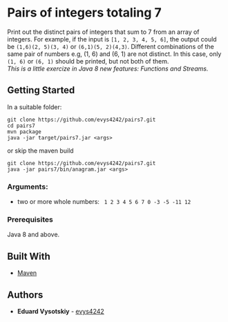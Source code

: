 # Pairs of integers totaling 7

Print out the distinct pairs of integers that sum to 7 from an array of integers.
For example, if the input is `[1, 2, 3, 4, 5, 6]`, the output could be `(1,6)(2, 5)(3, 4)` or `(6,1)(5, 2)(4,3)`. 
Different combinations of the same pair of numbers e.g, (1, 6) and (6, 1) are not distinct. 
In this case, only `(1, 6)` or `(6, 1)` should be printed, but not both of them.  
_This is a little exercize in Java 8 new features: Functions and Streams._


## Getting Started

In a suitable folder:
```
git clone https://github.com/evys4242/pairs7.git
cd pairs7
mvn package
java -jar target/pairs7.jar <args>
```
or skip the maven build
```
git clone https://github.com/evys4242/pairs7.git
java -jar pairs7/bin/anagram.jar <args>
```

### Arguments:
* two or more whole numbers: ` 1 2 3 4 5 6 7 0 -3 -5 -11 12`

### Prerequisites
Java 8 and above.


## Built With

* [Maven](https://maven.apache.org/)

## Authors

* **Eduard Vysotskiy** - [evys4242](https://github.com/evys4242)
